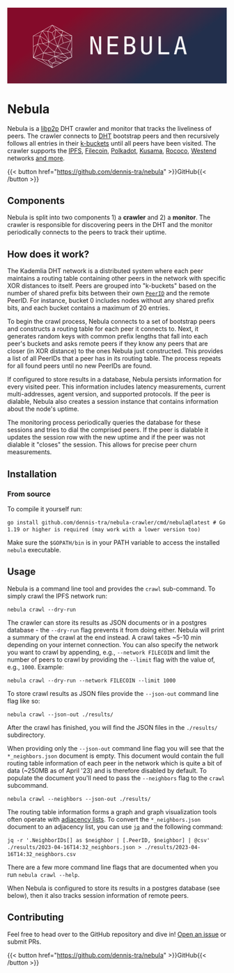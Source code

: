 ![Nebula Logo](./nebula.png)

# Nebula

Nebula is a [libp2p](https://github.com/libp2p/go-libp2p-kad-dht) DHT crawler
and monitor that tracks the liveliness of peers. The crawler connects
to [DHT](https://en.wikipedia.org/wiki/Distributed_hash_table) bootstrap peers
and then recursively follows all entries in
their [k-buckets](https://en.wikipedia.org/wiki/Kademlia) until all peers have
been visited. The crawler supports
the [IPFS](https://ipfs.network), [Filecoin](https://filecoin.io), [Polkadot](https://polkadot.network/), [Kusama](https://kusama.network/), [Rococo](https://substrate.io/developers/rococo-network/), [Westend](https://wiki.polkadot.network/docs/maintain-networks#westend-test-network)
networks [and more](https://github.com/dennis-tra/nebula/blob/a33a5fd493caaeb07e92ecc73c32ee87ae9e374f/pkg/config/config.go#L11).

{{< button href="https://github.com/dennis-tra/nebula" >}}GitHub{{< /button >}}

## Components

Nebula is split into two components 1) a **crawler** and 2) a **monitor**. The
crawler
is responsible for discovering peers in the DHT and the monitor periodically
connects to the peers to track their uptime.

## How does it work?

The Kademlia DHT network is a distributed system where each peer maintains a
routing table containing other peers in the network with specific XOR distances
to itself. Peers are grouped into "k-buckets" based on the number of shared
prefix bits between their
own [`PeerID`](https://docs.libp2p.io/concepts/peer-id/) and the remote PeerID.
For instance, bucket
0 includes nodes without any shared prefix bits, and each bucket contains a
maximum of 20 entries.

To begin the crawl process, Nebula connects to a set of bootstrap peers and
constructs a routing table for each peer it connects to. Next, it generates
random keys with common prefix lengths that fall into each peer's buckets and
asks remote peers if they know any peers that are closer (in XOR distance) to
the ones Nebula just constructed. This provides a list of all PeerIDs that a
peer has in its routing table. The process repeats for all found peers until no
new PeerIDs are found.

If configured to store results in a database, Nebula persists information for
every visited peer. This information includes latency measurements, current
multi-addresses, agent version, and supported protocols. If the peer is
dialable, Nebula also creates a session instance that contains information about
the node's uptime.

The monitoring process periodically queries the database for these sessions and
tries to dial the comprised peers. If the peer is dialable it updates the
session row with the new uptime and if the peer was not dialable it "closes" the
session. This allows for precise peer churn measurements.

## Installation

### From source

To compile it yourself run:

```shell
go install github.com/dennis-tra/nebula-crawler/cmd/nebula@latest # Go 1.19 or higher is required (may work with a lower version too)
```

Make sure the `$GOPATH/bin` is in your PATH variable to access the installed `nebula` executable.

## Usage

Nebula is a command line tool and provides the `crawl` sub-command. To simply crawl the IPFS network run:

```shell
nebula crawl --dry-run
```

The crawler can store its results as JSON documents or in a postgres database - the `--dry-run` flag prevents it from doing either. Nebula will print a summary of the crawl at the end instead. A crawl takes ~5-10 min depending on your internet connection. You can also specify the network you want to crawl by appending, e.g., `--network FILECOIN` and limit the number of peers to crawl by providing the `--limit` flag with the value of, e.g., `1000`. Example:

```shell
nebula crawl --dry-run --network FILECOIN --limit 1000
```

To store crawl results as JSON files provide the `--json-out` command line flag like so:

```shell
nebula crawl --json-out ./results/
```

After the crawl has finished, you will find the JSON files in the `./results/` subdirectory.

When providing only the `--json-out` command line flag you will see that the `*_neighbors.json` document is empty. This document would contain the full routing table information of each peer in the network which is quite a bit of data (~250MB as of April '23) and is therefore disabled by default. To populate the document you'll need to pass the `--neighbors` flag to the `crawl` subcommand.

```shell
nebula crawl --neighbors --json-out ./results/
```

The routing table information forms a graph and graph visualization tools often operate with [adjacency lists](https://en.wikipedia.org/wiki/Adjacency_list). To convert the `*_neighbors.json` document to an adjacency list, you can use [`jq`](https://stedolan.github.io/jq/) and the following command:

```shell
jq -r '.NeighborIDs[] as $neighbor | [.PeerID, $neighbor] | @csv' ./results/2023-04-16T14:32_neighbors.json > ./results/2023-04-16T14:32_neighbors.csv
```

There are a few more command line flags that are documented when you run `nebula crawl --help`.

When Nebula is configured to store its results in a postgres database (see below), then it also tracks session information of remote peers.


## Contributing

Feel free to head over to the GitHub repository and dive in! [Open an issue](https://github.com/dennis-tra/nebula/issues/new) or submit PRs.

{{< button href="https://github.com/dennis-tra/nebula" >}}GitHub{{< /button >}}
